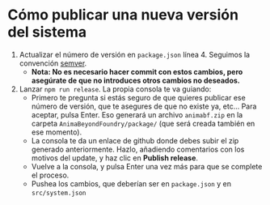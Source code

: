 # Cómo publicar una nueva versión del sistema

1. Actualizar el número de versión en `package.json` línea 4. Seguimos la convención [semver](https://semver.org/lang/es/).
   - **Nota: No es necesario hacer commit con estos cambios, pero asegúrate de que no introduces otros cambios no deseados.**
2. Lanzar `npm run release`. La propia consola te va guiando:
   - Primero te pregunta si estás seguro de que quieres publicar ese número de versión, que te asegures de que no existe ya, etc... Para aceptar, pulsa Enter. Eso generará un archivo `animabf.zip` en la carpeta `AnimaBeyondFoundry/package/` (que será creada también en ese momento).
   - La consola te da un enlace de github donde debes subir el zip generado anteriormente. Hazlo, añadiendo comentarios con los motivos del update, y haz clic en **Publish release**.
   - Vuelve a la consola, y pulsa Enter una vez más para que se complete el proceso.
   - Pushea los cambios, que deberían ser en `package.json` y en `src/system.json`
